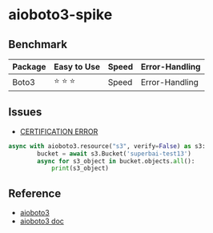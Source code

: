 # aioboto3-spike


## Benchmark

| Package | Easy to Use | Speed | Error-Handling |
|---|---|---|---|
| Boto3 | :star: :star: :star: | Speed | Error-Handling |



## Issues
- [CERTIFICATION ERROR](https://github.com/aio-libs/aiobotocore/issues/548)
```python
async with aioboto3.resource("s3", verify=False) as s3:
        bucket = await s3.Bucket('superbai-test13')
        async for s3_object in bucket.objects.all():
            print(s3_object)
```


## Reference
- [aioboto3](https://pypi.org/project/aioboto3/)
- [aioboto3 doc](https://aioboto3.readthedocs.io/en/latest/)